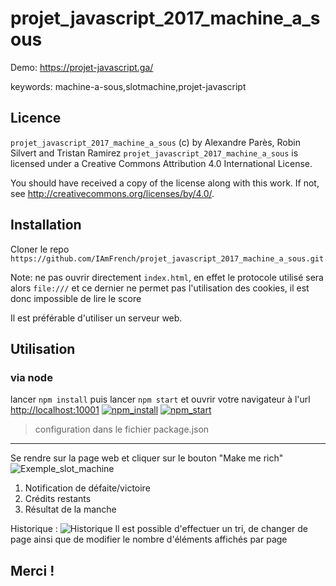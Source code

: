 # projet_javascript_2017_machine_a_sous
Demo: <https://projet-javascript.ga/>

keywords: machine-a-sous,slotmachine,projet-javascript


## Licence
`projet_javascript_2017_machine_a_sous` (c) by Alexandre Parès, Robin Silvert 
and Tristan Ramirez
`projet_javascript_2017_machine_a_sous` is licensed under a
Creative Commons Attribution 4.0 International License.

You should have received a copy of the license along with this
work. If not, see <http://creativecommons.org/licenses/by/4.0/>.

## Installation
Cloner le repo `https://github.com/IAmFrench/projet_javascript_2017_machine_a_sous.git`


Note: ne pas ouvrir directement `index.html`, en effet le protocole utilisé sera alors `file:///` et 
ce dernier ne permet pas l'utilisation des cookies, il est donc impossible de lire le score

Il est préférable d'utiliser un serveur web.

## Utilisation
### **via node**

lancer `npm install` puis lancer `npm start` et ouvrir votre navigateur à l'url <http://localhost:10001>
[![npm_install](http://i.imgur.com/YRh1J8K.gif)](http://i.imgur.com/YRh1J8K.gifv)
[![npm_start](http://i.imgur.com/kOHsrsD.gif)](http://i.imgur.com/kOHsrsD.gifv)

> configuration dans le fichier package.json

---

Se rendre sur la page web et cliquer sur le bouton "Make me rich"
![Exemple_slot_machine](http://i.imgur.com/ec6RKYG.png)
1. Notification de défaite/victoire
2. Crédits restants
3. Résultat de la manche

Historique :
![Historique](http://i.imgur.com/hIogUA6.png)
Il est possible d'effectuer un tri, de changer de page ainsi que de modifier le 
nombre d'éléments affichés par page


## Merci !